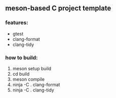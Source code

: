 ## meson-based C project template ##

### features: ###
- gtest
- clang-format
- clang-tidy

### how to build: ###
1. meson setup build
2. cd build
3. meson compile
4. ninja -C . clang-format
5. ninja -C . clang-tidy